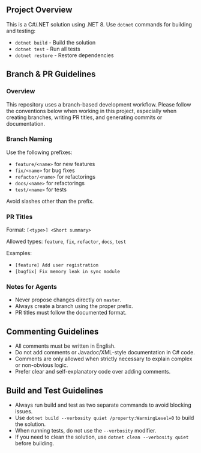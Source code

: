 ## Project Overview

This is a C#/.NET solution using .NET 8. Use `dotnet` commands for building and testing:
- `dotnet build` - Build the solution
- `dotnet test` - Run all tests
- `dotnet restore` - Restore dependencies

## Branch & PR Guidelines

### Overview
This repository uses a branch-based development workflow. Please follow the conventions below when working in this project, especially when creating branches, writing PR titles, and generating commits or documentation.

### Branch Naming
Use the following prefixes:
- `feature/<name>` for new features
- `fix/<name>` for bug fixes
- `refactor/<name>` for refactorings
- `docs/<name>` for refactorings
- `test/<name>` for tests

Avoid slashes other than the prefix.

### PR Titles
Format:
`[<type>] <Short summary>`

Allowed types: `feature`, `fix`, `refactor`, `docs`, `test`

Examples:
- `[feature] Add user registration`
- `[bugfix] Fix memory leak in sync module`

### Notes for Agents
- Never propose changes directly on `master`.
- Always create a branch using the proper prefix.
- PR titles must follow the documented format.

## Commenting Guidelines
- All comments must be written in English.
- Do not add comments or Javadoc/XML-style documentation in C# code.
- Comments are only allowed when strictly necessary to explain complex or non-obvious logic.
- Prefer clear and self-explanatory code over adding comments.

## Build and Test Guidelines
- Always run build and test as two separate commands to avoid blocking issues.
- Use `dotnet build --verbosity quiet /property:WarningLevel=0` to build the solution.
- When running tests, do not use the `--verbosity` modifier.
- If you need to clean the solution, use `dotnet clean --verbosity quiet` before building.